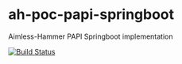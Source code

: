 # ah-poc-papi-springboot
Aimless-Hammer PAPI Springboot implementation

[![Build Status](https://travis-ci.com/zuhlke/ah-poc-papi-springboot.svg?branch=master)](https://travis-ci.com/zuhlke/ah-poc-papi-springboot) 
